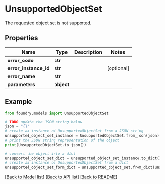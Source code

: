 # UnsupportedObjectSet

The requested object set is not supported.

## Properties

Name | Type | Description | Notes
------------ | ------------- | ------------- | -------------
**error_code** | **str** |  |
**error_instance_id** | **str** |  | \[optional\]
**error_name** | **str** |  |
**parameters** | **object** |  |

## Example

```python
from foundry.models import UnsupportedObjectSet

# TODO update the JSON string below
json = "{}"
# create an instance of UnsupportedObjectSet from a JSON string
unsupported_object_set_instance = UnsupportedObjectSet.from_json(json)
# print the JSON string representation of the object
print(UnsupportedObjectSet.to_json())

# convert the object into a dict
unsupported_object_set_dict = unsupported_object_set_instance.to_dict()
# create an instance of UnsupportedObjectSet from a dict
unsupported_object_set_form_dict = unsupported_object_set.from_dict(unsupported_object_set_dict)
```

[\[Back to Model list\]](../README.md#documentation-for-models) [\[Back to API list\]](../README.md#documentation-for-api-endpoints) [\[Back to README\]](../README.md)
